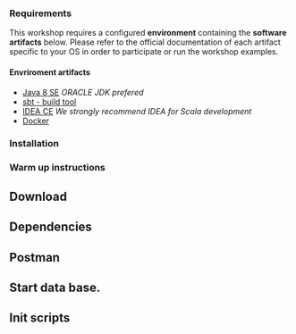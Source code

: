 ### Requirements

This workshop requires a configured __environment__ containing the __software artifacts__ below.
Please refer to the official documentation of each artifact specific to your OS in order to 
participate or run the workshop examples.

#### Envriroment artifacts

* [Java 8 SE](http://www.oracle.com/technetwork/java/javase/overview/java8-2100321.html) _ORACLE JDK prefered_
* [sbt - build tool](http://www.scala-sbt.org/)
* [IDEA CE](https://www.jetbrains.com/idea/download/) _We strongly recommend IDEA for Scala development_
* [Docker](https://www.docker.com/)

### Installation
### Warm up instructions

## Download
## Dependencies
## Postman
## Start data base.
## Init scripts

